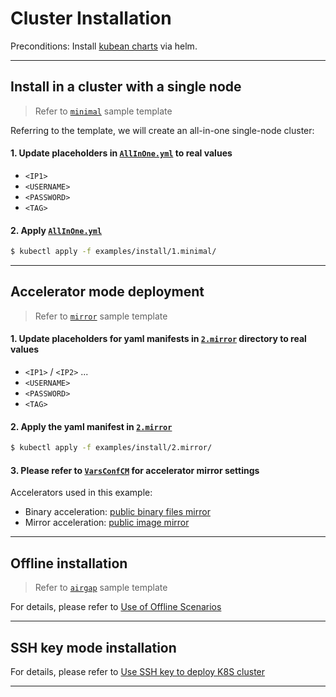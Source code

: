# Cluster Installation

Preconditions: Install [kubean charts](https://github.com/kubean-io/kubean-helm-chart) via helm.

---

## Install in a cluster with a single node

> Refer to [`minimal`](https://github.com/kubean-io/kubean/blob/main/examples/install/1.minimal/) sample template

Referring to the template, we will create an all-in-one single-node cluster:

#### 1. Update placeholders in [`AllInOne.yml`](https://github.com/kubean-io/kubean/blob/main/examples/install/1.minimal/AllInOne.yml) to real values

* `<IP1>`
* `<USERNAME>`
* `<PASSWORD>`
* `<TAG>`

#### 2. Apply [`AllInOne.yml`](https://github.com/kubean-io/kubean/blob/main/examples/install/1.minimal/AllInOne.yml)

``` bash
$ kubectl apply -f examples/install/1.minimal/
```

---

## Accelerator mode deployment

> Refer to [`mirror`](https://github.com/kubean-io/kubean/blob/main/examples/install/2.mirror/) sample template

#### 1. Update placeholders for yaml manifests in [`2.mirror`](https://github.com/kubean-io/kubean/blob/main/examples/install/2.mirror/) directory to real values

* `<IP1>` / `<IP2>` ...
* `<USERNAME>`
* `<PASSWORD>`
* `<TAG>`

#### 2. Apply the yaml manifest in [`2.mirror`](https://github.com/kubean-io/kubean/blob/main/examples/install/2.mirror/)

``` bash
$ kubectl apply -f examples/install/2.mirror/
```

#### 3. Please refer to [`VarsConfCM`](https://github.com/kubean-io/kubean/blob/main/examples/install/2.mirror/VarsConfCM.yml) for accelerator mirror settings

Accelerators used in this example:
* Binary acceleration: [public binary files mirror](https://github.com/DaoCloud/public-binary-files-mirror)
* Mirror acceleration: [public image mirror](https://github.com/DaoCloud/public-image-mirror)

---

## Offline installation

> Refer to [`airgap`](https://github.com/kubean-io/kubean/blob/main/examples/install/3.airgap/) sample template

For details, please refer to [Use of Offline Scenarios](./airgap.md)

---

## SSH key mode installation

For details, please refer to [Use SSH key to deploy K8S cluster](./sshkey_deploy_cluster.md)

---
